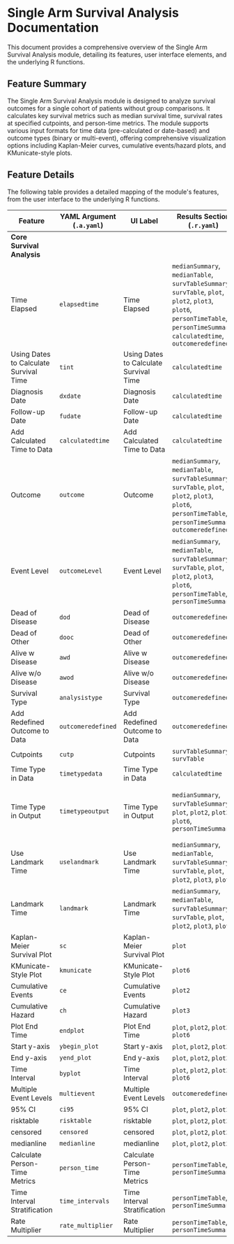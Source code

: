 # Single Arm Survival Analysis Documentation

This document provides a comprehensive overview of the Single Arm Survival Analysis module, detailing its features, user interface elements, and the underlying R functions.

## Feature Summary

The Single Arm Survival Analysis module is designed to analyze survival outcomes for a single cohort of patients without group comparisons. It calculates key survival metrics such as median survival time, survival rates at specified cutpoints, and person-time metrics. The module supports various input formats for time data (pre-calculated or date-based) and outcome types (binary or multi-event), offering comprehensive visualization options including Kaplan-Meier curves, cumulative events/hazard plots, and KMunicate-style plots.

## Feature Details

The following table provides a detailed mapping of the module's features, from the user interface to the underlying R functions.

| Feature                          | YAML Argument (`.a.yaml`)      | UI Label                               | Results Section (`.r.yaml`)         | R Function (`.b.R`)                  |
| -------------------------------- | ------------------------------ | -------------------------------------- | ----------------------------------- | ------------------------------------ |
| **Core Survival Analysis**       |                                |                                        |                                     |                                      |
| Time Elapsed                     | `elapsedtime`                  | Time Elapsed                           | `medianSummary`, `medianTable`, `survTableSummary`, `survTable`, `plot`, `plot2`, `plot3`, `plot6`, `personTimeTable`, `personTimeSummary`, `calculatedtime`, `outcomeredefined` | `.run`, `.definemytime`, `.cleandata`, `.medianSurv`, `.survTable`, `.personTimeAnalysis`, `.plot`, `.plot2`, `.plot3`, `.plot6` |
| Using Dates to Calculate Survival Time| `tint`                         | Using Dates to Calculate Survival Time | `calculatedtime`                    | `.definemytime`, `.cleandata`        |
| Diagnosis Date                   | `dxdate`                       | Diagnosis Date                         | `calculatedtime`                    | `.definemytime`, `.cleandata`        |
| Follow-up Date                   | `fudate`                       | Follow-up Date                         | `calculatedtime`                    | `.definemytime`, `.cleandata`        |
| Add Calculated Time to Data      | `calculatedtime`               | Add Calculated Time to Data            | `calculatedtime`                    | `.run`                               |
| Outcome                          | `outcome`                      | Outcome                                | `medianSummary`, `medianTable`, `survTableSummary`, `survTable`, `plot`, `plot2`, `plot3`, `plot6`, `personTimeTable`, `personTimeSummary`, `outcomeredefined` | `.run`, `.definemyoutcome`, `.cleandata`, `.medianSurv`, `.survTable`, `.personTimeAnalysis`, `.plot`, `.plot2`, `.plot3`, `.plot6` |
| Event Level                      | `outcomeLevel`                 | Event Level                            | `medianSummary`, `medianTable`, `survTableSummary`, `survTable`, `plot`, `plot2`, `plot3`, `plot6`, `personTimeTable`, `personTimeSummary` | `.run`, `.definemyoutcome`, `.cleandata`, `.medianSurv`, `.survTable`, `.personTimeAnalysis`, `.plot`, `.plot2`, `.plot3`, `.plot6` |
| Dead of Disease                  | `dod`                          | Dead of Disease                        | `outcomeredefined`                  | `.definemyoutcome`                   |
| Dead of Other                    | `dooc`                         | Dead of Other                          | `outcomeredefined`                  | `.definemyoutcome`                   |
| Alive w Disease                  | `awd`                          | Alive w Disease                        | `outcomeredefined`                  | `.definemyoutcome`                   |
| Alive w/o Disease                | `awod`                         | Alive w/o Disease                      | `outcomeredefined`                  | `.definemyoutcome`                   |
| Survival Type                    | `analysistype`                 | Survival Type                          | `outcomeredefined`                  | `.definemyoutcome`                   |
| Add Redefined Outcome to Data    | `outcomeredefined`             | Add Redefined Outcome to Data          | `outcomeredefined`                  | `.run`                               |
| Cutpoints                        | `cutp`                         | Cutpoints                              | `survTableSummary`, `survTable`     | `.survTable`                         |
| Time Type in Data                | `timetypedata`                 | Time Type in Data                      | `calculatedtime`                    | `.definemytime`                      |
| Time Type in Output              | `timetypeoutput`               | Time Type in Output                    | `medianSummary`, `survTableSummary`, `plot`, `plot2`, `plot3`, `plot6`, `personTimeSummary` | `.definemytime`, `.medianSurv`, `.survTable`, `.personTimeAnalysis`, `.plot`, `.plot2`, `.plot3`, `.plot6` |
| Use Landmark Time                | `uselandmark`                  | Use Landmark Time                      | `medianSummary`, `medianTable`, `survTableSummary`, `survTable`, `plot`, `plot2`, `plot3`, `plot6` | `.cleandata`, `.medianSurv`, `.survTable`, `.plot`, `.plot2`, `.plot3`, `.plot6` |
| Landmark Time                    | `landmark`                     | Landmark Time                          | `medianSummary`, `medianTable`, `survTableSummary`, `survTable`, `plot`, `plot2`, `plot3`, `plot6` | `.cleandata`, `.medianSurv`, `.survTable`, `.plot`, `.plot2`, `.plot3`, `.plot6` |
| Kaplan-Meier Survival Plot       | `sc`                           | Kaplan-Meier Survival Plot             | `plot`                              | `.plot`                              |
| KMunicate-Style Plot             | `kmunicate`                    | KMunicate-Style Plot                   | `plot6`                             | `.plot6`                             |
| Cumulative Events                | `ce`                           | Cumulative Events                      | `plot2`                             | `.plot2`                             |
| Cumulative Hazard                | `ch`                           | Cumulative Hazard                      | `plot3`                             | `.plot3`                             |
| Plot End Time                    | `endplot`                      | Plot End Time                          | `plot`, `plot2`, `plot3`, `plot6`   | `.plot`, `.plot2`, `.plot3`, `.plot6` |
| Start y-axis                     | `ybegin_plot`                  | Start y-axis                           | `plot`, `plot2`, `plot3`            | `.plot`, `.plot2`, `.plot3`          |
| End y-axis                       | `yend_plot`                    | End y-axis                             | `plot`, `plot2`, `plot3`            | `.plot`, `.plot2`, `.plot3`          |
| Time Interval                    | `byplot`                       | Time Interval                          | `plot`, `plot2`, `plot3`, `plot6`   | `.plot`, `.plot2`, `.plot3`, `.plot6` |
| Multiple Event Levels            | `multievent`                   | Multiple Event Levels                  | `outcomeredefined`                  | `.definemyoutcome`                   |
| 95% CI                           | `ci95`                         | 95% CI                                 | `plot`, `plot2`, `plot3`            | `.plot`, `.plot2`, `.plot3`          |
| risktable                        | `risktable`                    | risktable                              | `plot`, `plot2`, `plot3`            | `.plot`, `.plot2`, `.plot3`          |
| censored                         | `censored`                     | censored                               | `plot`, `plot2`, `plot3`            | `.plot`, `.plot2`, `.plot3`          |
| medianline                       | `medianline`                   | medianline                             | `plot`, `plot2`, `plot3`            | `.plot`, `.plot2`, `.plot3`          |
| Calculate Person-Time Metrics    | `person_time`                  | Calculate Person-Time Metrics          | `personTimeTable`, `personTimeSummary` | `.personTimeAnalysis`                |
| Time Interval Stratification     | `time_intervals`               | Time Interval Stratification           | `personTimeTable`, `personTimeSummary` | `.personTimeAnalysis`                |
| Rate Multiplier                  | `rate_multiplier`              | Rate Multiplier                        | `personTimeTable`, `personTimeSummary` | `.personTimeAnalysis`                |
